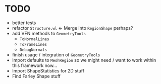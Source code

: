 # TODO

- better tests
- refactor `Structure.wl` <- Merge into `RegionShape` perhaps?
- add VFN methods to `GeometryTools`
    - `ToNormalLines`
    - `ToFrameLines`
    - `DebugNormals`
- finish usage / integration of `GeometryTools`
- Import defaults to `MeshRegion` so we might need / want to work within this framework now...
- Import ShapeStatistics for 2D stuff
- Find Farley Shape stuff
